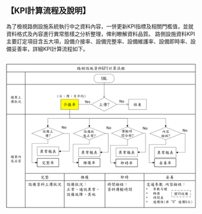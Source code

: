 

## 【KPI計算流程及說明】




   為了檢視路側設施系統執行中之資料內容，一併更新KPI指標及相關門檻值，並就資料格式及內容進行異常態樣之分析整理，俾利瞭解資料品質。
路側設施資料KPI主要訂定項目含五大項，設備介接率、設備完整率、設備維護率、設備即時率、設備妥善率，詳細KPI計算流程如下。

     
     
   ![路側設施資料KPI計算流程](https://github.com/trafficmotc/UploadInformation/blob/master/KPI/%E8%B7%AF%E5%81%B4%E8%A8%AD%E6%96%BD%E8%B3%87%E6%96%99KPI%E8%A8%88%E7%AE%97%E6%B5%81%E7%A8%8B.png)
     
